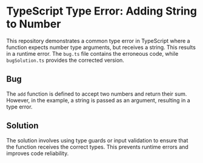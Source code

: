 # TypeScript Type Error: Adding String to Number

This repository demonstrates a common type error in TypeScript where a function expects number type arguments, but receives a string. This results in a runtime error. The `bug.ts` file contains the erroneous code, while `bugSolution.ts` provides the corrected version.

## Bug
The `add` function is defined to accept two numbers and return their sum. However, in the example, a string is passed as an argument, resulting in a type error.

## Solution
The solution involves using type guards or input validation to ensure that the function receives the correct types. This prevents runtime errors and improves code reliability.